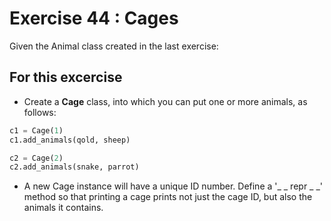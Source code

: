 # Exercise 44 : Cages

Given the Animal class created in the last exercise:

## For this excercise
* Create a __Cage__ class, into which you can put one or more animals, as follows:

```python
c1 = Cage(1)
c1.add_animals(qold, sheep)

c2 = Cage(2)
c2.add_animals(snake, parrot)
```
* A new Cage instance will have a unique ID number.
Define a '_ _ repr _ _' method so that printing a cage prints not just the cage ID, but also the animals it contains.




 